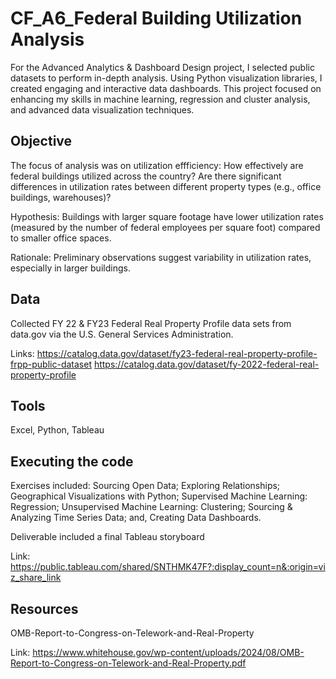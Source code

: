 # CF_A6_Federal Building Utilization Analysis
For the Advanced Analytics & Dashboard Design project, I selected public datasets to perform in-depth analysis. Using Python visualization libraries, I created engaging and interactive data dashboards. This project focused on enhancing my skills in machine learning, regression and cluster analysis, and advanced data visualization techniques.

## Objective
The focus of analysis was on utilization effficiency: How effectively are federal buildings utilized across the country? Are there significant differences in utilization rates between different property types (e.g., office buildings, warehouses)?
 
Hypothesis: Buildings with larger square footage have lower utilization rates (measured by the number of federal employees per square foot) compared to smaller office spaces.

Rationale: Preliminary observations suggest variability in utilization rates, especially in larger buildings.

## Data
Collected FY 22 & FY23 Federal Real Property Profile data sets from data.gov via the U.S. General Services Administration.

Links: 
https://catalog.data.gov/dataset/fy23-federal-real-property-profile-frpp-public-dataset
https://catalog.data.gov/dataset/fy-2022-federal-real-property-profile

## Tools
Excel, Python, Tableau

## Executing the code 
Exercises included: Sourcing Open Data; Exploring Relationships; Geographical Visualizations with Python; Supervised Machine Learning: Regression; Unsupervised Machine Learning: Clustering; Sourcing & Analyzing Time Series Data; and, Creating Data Dashboards.

Deliverable included a final Tableau storyboard 

Link: https://public.tableau.com/shared/SNTHMK47F?:display_count=n&:origin=viz_share_link

## Resources
OMB-Report-to-Congress-on-Telework-and-Real-Property

Link: https://www.whitehouse.gov/wp-content/uploads/2024/08/OMB-Report-to-Congress-on-Telework-and-Real-Property.pdf
